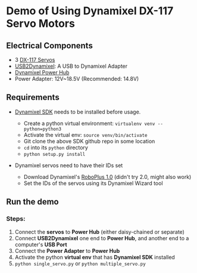 # Demo of Using Dynamixel DX-117 Servo Motors

## Electrical Components
* 3 [DX-117 Servos][DX117 e-Manual]
* [USB2Dynamixel][USB2Dynamixel e-Manual]: A USB to Dynamixel Adapter
* [Dynamixel Power Hub][Power Hub Product Page]
* Power Adapter: 12V~18.5V (Recommended: 14.8V)

## Requirements
* [Dynamixel SDK][SDK Link] needs to be installed before usage.
    * Create a python virtual environment: `virtualenv venv --python=python3`
    * Activate the virtual env: `source venv/bin/activate`
    * Git clone the above SDK github repo in some location
    * `cd` into its `python` directory
    * `python setup.py install`

* Dynamixel servos need to have their IDs set
    * Download Dynamixel's [RoboPlus 1.0][RoboPlus Link] (didn't try 2.0, might also work)
    * Set the IDs of the servos using its Dynamixel Wizard tool

## Run the demo
### Steps:
1. Connect the **servos** to **Power Hub** (either daisy-chained or separate)
2. Connect **USB2Dynamixel** one end to **Power Hub**, and another end to a computer's **USB Port**
3. Connect the **Power Adapter** to **Power Hub**
4. Activate the python **virtual env** that has **Dynamixel SDK** installed
5. `python single_servo.py` or `python multiple_servo.py`

[//]: # (Links referenced in the document are below)
[DX117 e-Manual]: http://support.robotis.com/en/product/actuator/dynamixel/dx_series/dx-117.htm
[USB2Dynamixel e-Manual]: http://support.robotis.com/en/product/auxdevice/interface/usb2dxl_manual.htm
[Power Hub Product Page]: https://www.trossenrobotics.com/6-port-rx-power-hub
[SDK Link]: https://github.com/ROBOTIS-GIT/DynamixelSDK
[RoboPlus Link]: http://www.robotis.us/roboplus1/
